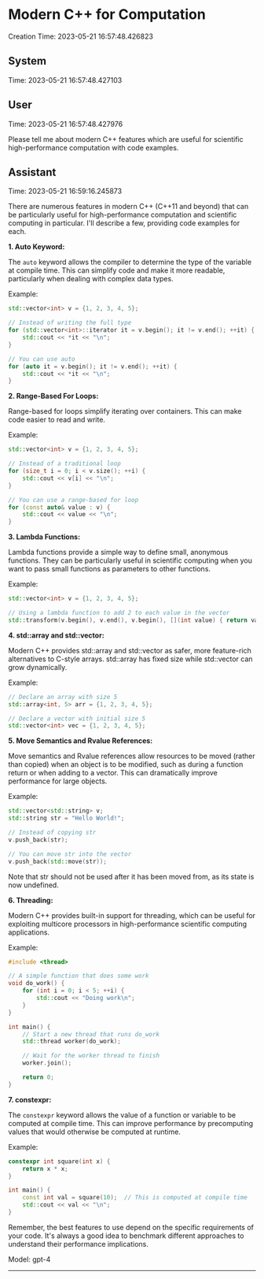 # Modern C++ for Computation

Creation Time: 2023-05-21 16:57:48.426823

## System

Time: 2023-05-21 16:57:48.427103



## User

Time: 2023-05-21 16:57:48.427976

Please tell me about modern C++ features which are useful for scientific high-performance computation with code examples.

## Assistant

Time: 2023-05-21 16:59:16.245873

There are numerous features in modern C++ (C++11 and beyond) that can be particularly useful for high-performance computation and scientific computing in particular. I'll describe a few, providing code examples for each.

**1. Auto Keyword:**

The `auto` keyword allows the compiler to determine the type of the variable at compile time. This can simplify code and make it more readable, particularly when dealing with complex data types. 

Example:

```cpp
std::vector<int> v = {1, 2, 3, 4, 5};

// Instead of writing the full type
for (std::vector<int>::iterator it = v.begin(); it != v.end(); ++it) {
    std::cout << *it << "\n";
}

// You can use auto
for (auto it = v.begin(); it != v.end(); ++it) {
    std::cout << *it << "\n";
}
```

**2. Range-Based For Loops:**

Range-based for loops simplify iterating over containers. This can make code easier to read and write.

Example:

```cpp
std::vector<int> v = {1, 2, 3, 4, 5};

// Instead of a traditional loop
for (size_t i = 0; i < v.size(); ++i) {
    std::cout << v[i] << "\n";
}

// You can use a range-based for loop
for (const auto& value : v) {
    std::cout << value << "\n";
}
```

**3. Lambda Functions:**

Lambda functions provide a simple way to define small, anonymous functions. They can be particularly useful in scientific computing when you want to pass small functions as parameters to other functions.

Example:

```cpp
std::vector<int> v = {1, 2, 3, 4, 5};

// Using a lambda function to add 2 to each value in the vector
std::transform(v.begin(), v.end(), v.begin(), [](int value) { return value + 2; });
```

**4. std::array and std::vector:**

Modern C++ provides std::array and std::vector as safer, more feature-rich alternatives to C-style arrays. std::array has fixed size while std::vector can grow dynamically.

Example:

```cpp
// Declare an array with size 5
std::array<int, 5> arr = {1, 2, 3, 4, 5};

// Declare a vector with initial size 5
std::vector<int> vec = {1, 2, 3, 4, 5};
```

**5. Move Semantics and Rvalue References:**

Move semantics and Rvalue references allow resources to be moved (rather than copied) when an object is to be modified, such as during a function return or when adding to a vector. This can dramatically improve performance for large objects.

Example:

```cpp
std::vector<std::string> v;
std::string str = "Hello World!";

// Instead of copying str
v.push_back(str); 

// You can move str into the vector
v.push_back(std::move(str));
```

Note that str should not be used after it has been moved from, as its state is now undefined.

**6. Threading:**

Modern C++ provides built-in support for threading, which can be useful for exploiting multicore processors in high-performance scientific computing applications.

Example:

```cpp
#include <thread>

// A simple function that does some work
void do_work() {
    for (int i = 0; i < 5; ++i) {
        std::cout << "Doing work\n";
    }
}

int main() {
    // Start a new thread that runs do_work
    std::thread worker(do_work);

    // Wait for the worker thread to finish
    worker.join();

    return 0;
}
```

**7. constexpr:**

The `constexpr` keyword allows the value of a function or variable to be computed at compile time. This can improve performance by precomputing values that would otherwise be computed at runtime.

Example:

```cpp
constexpr int square(int x) {
    return x * x;
}

int main() {
    const int val = square(10);  // This is computed at compile time
    std::cout << val << "\n";
}
```

Remember, the best features to use depend on the specific requirements of your code. It's always a good idea to benchmark different approaches to understand their performance implications.

Model: gpt-4

* * *



